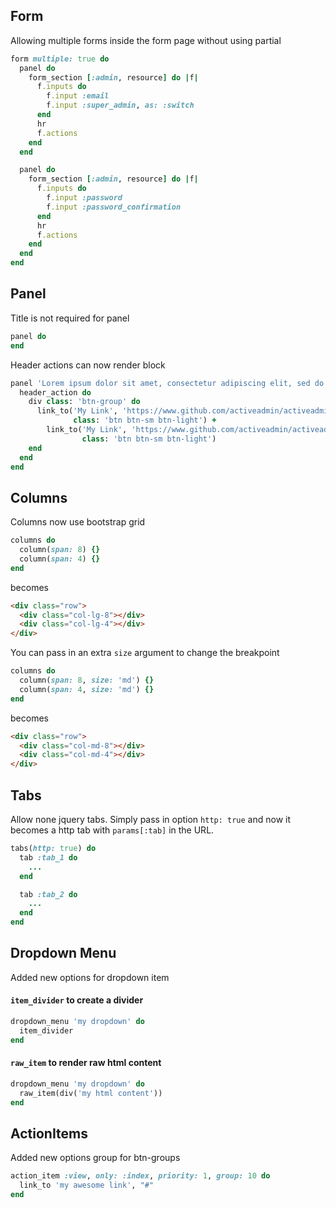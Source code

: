 ## Form
Allowing multiple forms inside the form page without using partial
```ruby
form multiple: true do
  panel do
    form_section [:admin, resource] do |f|
      f.inputs do
        f.input :email
        f.input :super_admin, as: :switch
      end
      hr
      f.actions
    end
  end

  panel do
    form_section [:admin, resource] do |f|
      f.inputs do
        f.input :password
        f.input :password_confirmation
      end
      hr
      f.actions
    end
  end
end
```

## Panel
Title is not required for panel
```ruby
panel do
end
```

Header actions can now render block
```ruby
panel 'Lorem ipsum dolor sit amet, consectetur adipiscing elit, sed do eiusmod' do
  header_action do
    div class: 'btn-group' do
      link_to('My Link', 'https://www.github.com/activeadmin/activeadmin',
              class: 'btn btn-sm btn-light') +
        link_to('My Link', 'https://www.github.com/activeadmin/activeadmin',
                class: 'btn btn-sm btn-light')
    end
  end
end
```

## Columns
Columns now use bootstrap grid
```ruby
columns do
  column(span: 8) {}
  column(span: 4) {}
end
```
becomes
```html
<div class="row">
  <div class="col-lg-8"></div>
  <div class="col-lg-4"></div>
</div>
```

You can pass in an extra `size` argument to change the breakpoint
```ruby
columns do
  column(span: 8, size: 'md') {}
  column(span: 4, size: 'md') {}
end
```
becomes
```html
<div class="row">
  <div class="col-md-8"></div>
  <div class="col-md-4"></div>
</div>
```

## Tabs
Allow none jquery tabs. Simply pass in option `http: true` and now it becomes a http tab with `params[:tab]` in the URL.
```ruby
tabs(http: true) do
  tab :tab_1 do
    ...
  end

  tab :tab_2 do
    ...
  end
end
```

## Dropdown Menu
Added new options for dropdown item
#### `item_divider` to create a divider
```ruby
dropdown_menu 'my dropdown' do
  item_divider
end
```

#### `raw_item` to render raw html content
```ruby
dropdown_menu 'my dropdown' do
  raw_item(div('my html content'))
end
```

## ActionItems
Added new options group for btn-groups
```ruby
action_item :view, only: :index, priority: 1, group: 10 do
  link_to 'my awesome link', "#"
end
```

